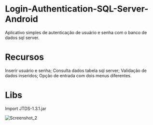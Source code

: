 # Login-Authentication-SQL-Server-Android
Aplicativo simples de autenticação de usuário e senha com o banco de dados sql server.

# Recursos 

Inserir usuário e senha; 
Consulta dados tabela sql server; 
Validação de dados inseridos; 
Opção de entrada com dois menus diferentes.

# Libs

Import JTDS-1.3.1.jar


![Screenshot_2](https://user-images.githubusercontent.com/101693425/158686798-e034f7c8-b50b-489c-b372-072c862a1d84.png)
